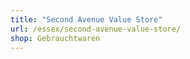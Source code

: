 ```yaml
---
title: "Second Avenue Value Store"
url: /essex/second-avenue-value-store/
shop: Gebrauchtwaren
---
```

